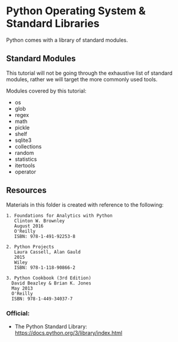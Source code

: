 # Python Operating System & Standard Libraries
Python comes with a library of standard modules.

## Standard Modules
This tutorial will not be going through the exhaustive list of standard modules, rather we will target the more commonly used tools.

Modules covered by this tutorial:
 * os
 * glob
 * regex
 * math
 * pickle
 * shelf
 * sqlite3
 * collections
 * random
 * statistics
 * itertools
 * operator

## Resources
Materials in this folder is created with reference to the following:

	1. Foundations for Analytics with Python
	   Clinton W. Brownley
	   August 2016
	   O'Reilly
	   ISBN: 978-1-491-92253-8
	
	2. Python Projects
	   Laura Cassell, Alan Gauld
	   2015
	   Wiley
	   ISBN: 978-1-118-90866-2
	
	3. Python Cookbook (3rd Edition)
	  David Beazley & Brian K. Jones
	  May 2013
	  O'Reilly
	  ISBN: 978-1-449-34037-7
	

### Official:
 * The Python Standard Library: https://docs.python.org/3/library/index.html